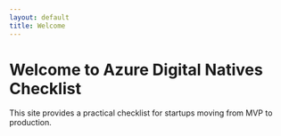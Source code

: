 ```yaml
---
layout: default
title: Welcome
---
```


# Welcome to Azure Digital Natives Checklist

This site provides a practical checklist for startups moving from MVP to production.
